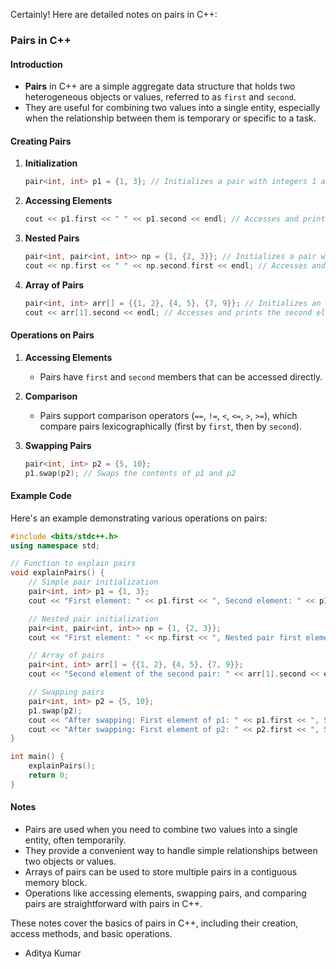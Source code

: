 Certainly! Here are detailed notes on pairs in C++:

### Pairs in C++

#### Introduction
- **Pairs** in C++ are a simple aggregate data structure that holds two heterogeneous objects or values, referred to as `first` and `second`.
- They are useful for combining two values into a single entity, especially when the relationship between them is temporary or specific to a task.

#### Creating Pairs

1. **Initialization**
   ```cpp
   pair<int, int> p1 = {1, 3}; // Initializes a pair with integers 1 and 3
   ```

2. **Accessing Elements**
   ```cpp
   cout << p1.first << " " << p1.second << endl; // Accesses and prints the elements of the pair
   ```

3. **Nested Pairs**
   ```cpp
   pair<int, pair<int, int>> np = {1, {2, 3}}; // Initializes a pair with a nested pair
   cout << np.first << " " << np.second.first << endl; // Accesses and prints elements of the nested pair
   ```

4. **Array of Pairs**
   ```cpp
   pair<int, int> arr[] = {{1, 2}, {4, 5}, {7, 9}}; // Initializes an array of pairs
   cout << arr[1].second << endl; // Accesses and prints the second element of the second pair in the array
   ```

#### Operations on Pairs

1. **Accessing Elements**
   - Pairs have `first` and `second` members that can be accessed directly.

2. **Comparison**
   - Pairs support comparison operators (`==`, `!=`, `<`, `<=`, `>`, `>=`), which compare pairs lexicographically (first by `first`, then by `second`).

3. **Swapping Pairs**
   ```cpp
   pair<int, int> p2 = {5, 10};
   p1.swap(p2); // Swaps the contents of p1 and p2
   ```

#### Example Code

Here's an example demonstrating various operations on pairs:

```cpp
#include <bits/stdc++.h>
using namespace std;

// Function to explain pairs
void explainPairs() {
    // Simple pair initialization
    pair<int, int> p1 = {1, 3};
    cout << "First element: " << p1.first << ", Second element: " << p1.second << endl;

    // Nested pair initialization
    pair<int, pair<int, int>> np = {1, {2, 3}};
    cout << "First element: " << np.first << ", Nested pair first element: " << np.second.first << endl;

    // Array of pairs
    pair<int, int> arr[] = {{1, 2}, {4, 5}, {7, 9}};
    cout << "Second element of the second pair: " << arr[1].second << endl;

    // Swapping pairs
    pair<int, int> p2 = {5, 10};
    p1.swap(p2);
    cout << "After swapping: First element of p1: " << p1.first << ", Second element of p1: " << p1.second << endl;
    cout << "After swapping: First element of p2: " << p2.first << ", Second element of p2: " << p2.second << endl;
}

int main() {
    explainPairs();
    return 0;
}
```

#### Notes
- Pairs are used when you need to combine two values into a single entity, often temporarily.
- They provide a convenient way to handle simple relationships between two objects or values.
- Arrays of pairs can be used to store multiple pairs in a contiguous memory block.
- Operations like accessing elements, swapping pairs, and comparing pairs are straightforward with pairs in C++.

These notes cover the basics of pairs in C++, including their creation, access methods, and basic operations.

- Aditya Kumar